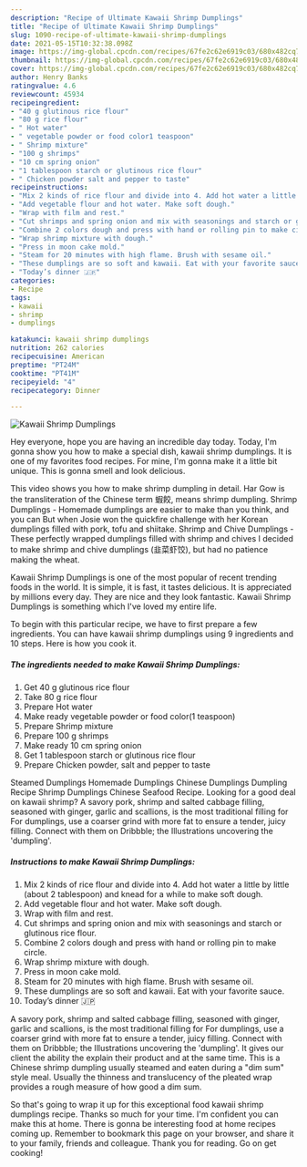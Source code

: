 ```yaml
---
description: "Recipe of Ultimate Kawaii Shrimp Dumplings"
title: "Recipe of Ultimate Kawaii Shrimp Dumplings"
slug: 1090-recipe-of-ultimate-kawaii-shrimp-dumplings
date: 2021-05-15T10:32:38.098Z
image: https://img-global.cpcdn.com/recipes/67fe2c62e6919c03/680x482cq70/kawaii-shrimp-dumplings-recipe-main-photo.jpg
thumbnail: https://img-global.cpcdn.com/recipes/67fe2c62e6919c03/680x482cq70/kawaii-shrimp-dumplings-recipe-main-photo.jpg
cover: https://img-global.cpcdn.com/recipes/67fe2c62e6919c03/680x482cq70/kawaii-shrimp-dumplings-recipe-main-photo.jpg
author: Henry Banks
ratingvalue: 4.6
reviewcount: 45934
recipeingredient:
- "40 g glutinous rice flour"
- "80 g rice flour"
- " Hot water"
- " vegetable powder or food color1 teaspoon"
- " Shrimp mixture"
- "100 g shrimps"
- "10 cm spring onion"
- "1 tablespoon starch or glutinous rice flour"
- " Chicken powder salt and pepper to taste"
recipeinstructions:
- "Mix 2 kinds of rice flour and divide into 4. Add hot water a little by little (about 2 tablespoon) and knead for a while to make soft dough."
- "Add vegetable flour and hot water. Make soft dough."
- "Wrap with film and rest."
- "Cut shrimps and spring onion and mix with seasonings and starch or glutinous rice flour."
- "Combine 2 colors dough and press with hand or rolling pin to make circle."
- "Wrap shrimp mixture with dough."
- "Press in moon cake mold."
- "Steam for 20 minutes with high flame. Brush with sesame oil."
- "These dumplings are so soft and kawaii. Eat with your favorite sauce."
- "Today’s dinner 🇯🇵"
categories:
- Recipe
tags:
- kawaii
- shrimp
- dumplings

katakunci: kawaii shrimp dumplings 
nutrition: 262 calories
recipecuisine: American
preptime: "PT24M"
cooktime: "PT41M"
recipeyield: "4"
recipecategory: Dinner

---
```



![Kawaii Shrimp Dumplings](https://img-global.cpcdn.com/recipes/67fe2c62e6919c03/680x482cq70/kawaii-shrimp-dumplings-recipe-main-photo.jpg)

Hey everyone, hope you are having an incredible day today. Today, I'm gonna show you how to make a special dish, kawaii shrimp dumplings. It is one of my favorites food recipes. For mine, I'm gonna make it a little bit unique. This is gonna smell and look delicious.

This video shows you how to make shrimp dumpling in detail. Har Gow is the transliteration of the Chinese term 蝦餃, means shrimp dumpling. Shrimp Dumplings - Homemade dumplings are easier to make than you think, and you can But when Josie won the quickfire challenge with her Korean dumplings filled with pork, tofu and shiitake. Shrimp and Chive Dumplings - These perfectly wrapped dumplings filled with shrimp and chives I decided to make shrimp and chive dumplings (韭菜虾饺), but had no patience making the wheat.

Kawaii Shrimp Dumplings is one of the most popular of recent trending foods in the world. It is simple, it is fast, it tastes delicious. It is appreciated by millions every day. They are nice and they look fantastic. Kawaii Shrimp Dumplings is something which I've loved my entire life.


To begin with this particular recipe, we have to first prepare a few ingredients. You can have kawaii shrimp dumplings using 9 ingredients and 10 steps. Here is how you cook it.

<!--inarticleads1-->

##### The ingredients needed to make Kawaii Shrimp Dumplings:

1. Get 40 g glutinous rice flour
1. Take 80 g rice flour
1. Prepare  Hot water
1. Make ready  vegetable powder or food color(1 teaspoon)
1. Prepare  Shrimp mixture
1. Prepare 100 g shrimps
1. Make ready 10 cm spring onion
1. Get 1 tablespoon starch or glutinous rice flour
1. Prepare  Chicken powder, salt and pepper to taste


Steamed Dumplings Homemade Dumplings Chinese Dumplings Dumpling Recipe Shrimp Dumplings Chinese Seafood Recipe. Looking for a good deal on kawaii shrimp? A savory pork, shrimp and salted cabbage filling, seasoned with ginger, garlic and scallions, is the most traditional filling for For dumplings, use a coarser grind with more fat to ensure a tender, juicy filling. Connect with them on Dribbble; the Illustrations uncovering the &#39;dumpling&#39;. 

<!--inarticleads2-->

##### Instructions to make Kawaii Shrimp Dumplings:

1. Mix 2 kinds of rice flour and divide into 4. Add hot water a little by little (about 2 tablespoon) and knead for a while to make soft dough.
1. Add vegetable flour and hot water. Make soft dough.
1. Wrap with film and rest.
1. Cut shrimps and spring onion and mix with seasonings and starch or glutinous rice flour.
1. Combine 2 colors dough and press with hand or rolling pin to make circle.
1. Wrap shrimp mixture with dough.
1. Press in moon cake mold.
1. Steam for 20 minutes with high flame. Brush with sesame oil.
1. These dumplings are so soft and kawaii. Eat with your favorite sauce.
1. Today’s dinner 🇯🇵


A savory pork, shrimp and salted cabbage filling, seasoned with ginger, garlic and scallions, is the most traditional filling for For dumplings, use a coarser grind with more fat to ensure a tender, juicy filling. Connect with them on Dribbble; the Illustrations uncovering the &#39;dumpling&#39;. It gives our client the ability the explain their product and at the same time. This is a Chinese shrimp dumpling usually steamed and eaten during a &#34;dim sum&#34; style meal. Usually the thinness and translucency of the pleated wrap provides a rough measure of how good a dim sum. 

So that's going to wrap it up for this exceptional food kawaii shrimp dumplings recipe. Thanks so much for your time. I'm confident you can make this at home. There is gonna be interesting food at home recipes coming up. Remember to bookmark this page on your browser, and share it to your family, friends and colleague. Thank you for reading. Go on get cooking!
